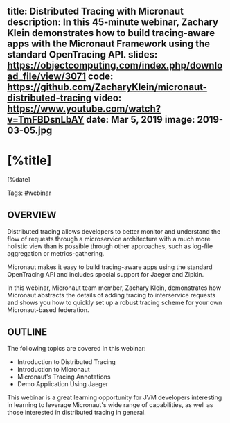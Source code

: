 title: Distributed Tracing with Micronaut
description: In this 45-minute webinar, Zachary Klein demonstrates how to build tracing-aware apps with the Micronaut Framework using the standard OpenTracing API.
slides: https://objectcomputing.com/index.php/download_file/view/3071
code: https://github.com/ZacharyKlein/micronaut-distributed-tracing
video: https://www.youtube.com/watch?v=TmFBDsnLbAY
date: Mar 5, 2019
image: 2019-03-05.jpg
---

# [%title]

[%date] 

Tags: #webinar

## OVERVIEW

Distributed tracing allows developers to better monitor and understand the flow of requests through a microservice architecture with a much more holistic view than is possible through other approaches, such as log-file aggregation or metrics-gathering.

Micronaut makes it easy to build tracing-aware apps using the standard OpenTracing API and includes special support for Jaeger and Zipkin.

In this webinar, Micronaut team member, Zachary Klein, demonstrates how Micronaut abstracts the details of adding tracing to interservice requests and shows you how to quickly set up a robust tracing scheme for your own Micronaut-based federation.

## OUTLINE

The following topics are covered in this webinar:

- Introduction to Distributed Tracing
- Introduction to Micronaut
- Micronaut's Tracing Annotations
- Demo Application Using Jaeger

This webinar is a great learning opportunity for JVM developers interesting in learning to leverage Micronaut's wide range of capabilities, as well as those interested in distributed tracing in general.
